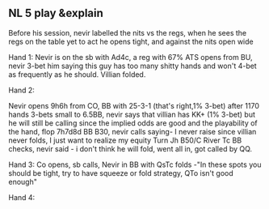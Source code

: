 

## NL 5 play &explain

Before his session, nevir labelled the nits vs the regs,
when he sees the regs on the table yet to act he opens tight, and against the nits open wide

Hand 1:
Nevir is on the sb with Ad4c, a reg with 67% ATS opens from BU, nevir 3-bet him saying this guy has too many shitty hands and won't 4-bet as frequently as he should. Villian folded.

Hand 2:

Nevir opens 9h6h from CO, BB with 25-3-1 (that's right,1% 3-bet) after 1170 hands 3-bets small to 6.5BB, nevir says that villian has KK+ (1% 3-bet) but he will still be calling since the implied odds are good and the playability of the hand,
flop 7h7d8d BB B30, nevir calls saying- I never raise since villian never folds, I just want to realize my equity
Turn Jh B50/C
River Tc BB checks, nevir said - i don't think he will fold, went all in, got called by QQ.

Hand 3:
Co opens, sb calls, Nevir in BB with QsTc folds -"In these spots you should be tight, try to have squeeze or fold strategy, QTo isn't good enough"

Hand 4:


